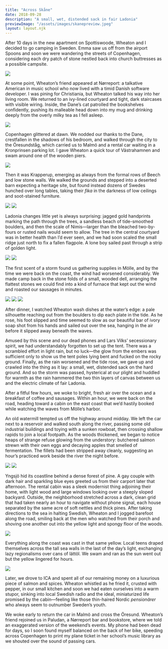 ```yaml
---
title: "Across Skåne"
date: 2018-09-28
description: "A small, wet, distended sack in fair Ladonia"
previewImage: "/assets/images/skanepreview.jpeg"
layout: layout.njk
---
```

After 10 days in the new apartment on Spottiswoode, Wheaton and I decided to go camping in Sweden. Emma saw us off from the airport Spoons and soon we were wandering the streets of Copenhagen, considering each dry patch of stone nestled back into church buttresses as a possible campsite.

![](/assets/images/copenhagen1.jpg)

At some point, Wheaton’s friend appeared at Nørreport: a talkative American in music school who now lived with a timid Danish software developer. I was pining for Christiania, but Wheaton talked his way into her living room. We returned to an ivy-lined courtyard and tight, dark staircases with visible wiring. Inside, the Dane’s cat patrolled the bookshelves confidently, pushing its malleable head down into my mug and drinking deeply from the overly milky tea as I fell asleep.

![](/assets/images/copenhagen2.jpg)

Copenhagen glittered at dawn. We nodded our thanks to the Dane, crestfallen in the shadows of his bedroom, and walked through the city to the Öresundståg, which carried us to Malmö and a rental car waiting in a Kronprinsen parking lot. I gave Wheaton a quick tour of Västrahamnen and swam around one of the wooden piers.

![](/assets/images/copenhagen3.jpg)

Then it was Krapperup, emerging as always from the formal rows of Beech and low stone walls. We walked the grounds and stepped into a deserted barn expecting a heritage site, but found instead dozens of Swedes hunched over long tables, taking their *fika* in the darkness of low ceilings and soot-stained furniture.

![](/assets/images/krapperup1.jpeg)
![](/assets/images/krapperup2.jpeg)

Ladonia changes little yet is always surprising: jagged gold handprints marking the path through the trees, a sandless beach of tide-smoothed boulders, and then the scale of Nimis—larger than the bleached two-by-fours or rusted nails would seem to allow. The tree in the central courtyard was in better health than I’d ever seen, and we had soon scaled the small ridge just north to fix a fallen flagpole. A lone boy sailed past through a strip of golden light.

![](/assets/images/ladonia1.jpeg)
![](/assets/images/ladonia2.jpeg)

The first scent of a storm found us gathering supplies in Mölle, and by the time we were back on the coast, the wind had worsened considerably. We made camp back in the stone folds of a small, wooded dell, arranging the flattest stones we could find into a kind of furnace that kept out the wind and roasted our sausages in minutes.

![](/assets/images/ladonia3.jpeg)
![](/assets/images/furnace1.jpeg)
![](/assets/images/furnace2.jpeg)

After dinner, I watched Wheaton wash dishes at the water’s edge: a pale silhouette reaching out from the boulders to dip each plate in the tide. As he rose, his foot slipped and time seemed to slow as our beautiful bar of ivory soap shot from his hands and sailed out over the sea, hanging in the air before it slipped away beneath the waves.

Amused by this scene and our dead phones and Lars Vilks’ secessionary spirit, we had understandably forgotten to set up the tent. There was a scrambled effort in light rain, but no luck—the glow from the embers was sufficient only to show us the tent poles lying bent and fucked on the rocky ground. Finally, as the rain worsened and the tide rose, we gave up and crawled into the thing as it lay: a small, wet, distended sack on the hard ground. And so the storm was passed, hysterical at our plight and huddled for warmth as the rain hammered the two thin layers of canvas between us and the electric climate of fair Ladonia.

After a fitful few hours, we woke to bright, fresh air over the ocean and a breakfast of coffee and sausages. Within an hour, we were back on the road, heading toward a cabin on the east coast that we’d hastily booked while watching the waves from Mölle’s harbor.

An old watermill tempted us off the highway around midday. We left the car next to a reservoir and walked south along the river, passing some old industrial buildings and toying with a sunken rowboat, then crossing shallow rapids to join a local footpath. As the woods thickened, we began to notice heaps of strange refuse glowing from the understory: butchered salmon strewn with their own eggs and decaying apples that smelled of fermentation. The fillets had been stripped away cleanly, suggesting an hour’s practiced work beside the river the night before.

![](/assets/images/fish.jpeg)
![](/assets/images/apples.jpeg)

Yngsjö hid its coastline behind a dense forest of pine. A gay couple with dark hair and sparkling blue eyes greeted us from their carport later that afternoon. The rental cabin was a sleek modernist thing adjoining their home, with light wood and large windows looking over a steeply sloped backyard. Outside, the neighborhood stretched across a dark, clean grid that had taken nearly an hour to navigate without phone signal, each house separated by the same acre of soft nettles and thick pines. After taking directions to the sea in halting Swedish, Wheaton and I jogged barefoot along the road, smiling back at the men who watched from their porch and shoving one another out into the yellow light and spongy floor of the woods.

![](/assets/images/yngsjo1.jpg)

Everything along the coast was cast in that same yellow. Local teens draped themselves across the tall sea walls in the last of the day’s light, exchanging lazy regionalisms over cans of lättöl. We swam and ran as the sun went out but the yellow lingered for hours.

![](/assets/images/yngsjo2.jpg)

Later, we drove to ICA and spent all of our remaining money on a luxurious piece of salmon and spices. Wheaton whistled as he fried it, crusted with pepper, in our small kitchen and soon we had eaten ourselves into a warm stupor, sinking into local Swedish radio and the ideal, miniaturized life promised by the cabin—feeling like those thin-haired Nordic *pensionärer* who always seem to outnumber Sweden’s youth.

We woke early to return the car in Malmö and cross the Öresund. Wheaton’s friend rejoined us in Paludan, a Nørreport bar and bookstore, where we told an exaggerated version of the weekend’s events. My phone had been dead for days, so I soon found myself balanced on the back of her bike, speeding across Copenhagen to print my plane ticket in her school’s music library as we shouted over the sound of passing cars.


